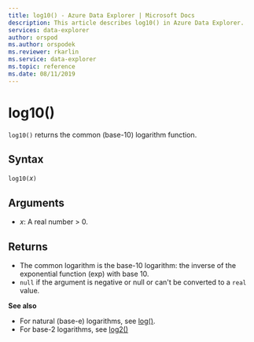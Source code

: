 ```yaml
---
title: log10() - Azure Data Explorer | Microsoft Docs
description: This article describes log10() in Azure Data Explorer.
services: data-explorer
author: orspod
ms.author: orspodek
ms.reviewer: rkarlin
ms.service: data-explorer
ms.topic: reference
ms.date: 08/11/2019
---
```

# log10()

`log10()` returns the common (base-10) logarithm function.  

## Syntax

`log10(`*x*`)`

## Arguments

* *x*: A real number > 0.

## Returns

* The common logarithm is the base-10 logarithm: the inverse of the exponential function (exp) with base 10.
* `null` if the argument is negative or null or can't be converted to a `real` value. 

**See also**

* For natural (base-e) logarithms, see [log()](log-function.md).
* For base-2 logarithms, see [log2()](log2-function.md)